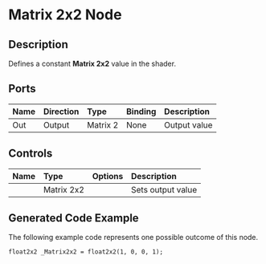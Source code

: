 # Matrix 2x2 Node

## Description

Defines a constant **Matrix 2x2** value in the shader.

## Ports

| Name        | Direction           | Type  | Binding | Description |
|:------------ |:-------------|:-----|:---|:---|
| Out | Output      |    Matrix 2 | None | Output value |

## Controls

| Name        | Type           | Options  | Description |
|:------------ |:-------------|:-----|:---|
|  | Matrix 2x2 |  | Sets output value |

## Generated Code Example

The following example code represents one possible outcome of this node.

```
float2x2 _Matrix2x2 = float2x2(1, 0, 0, 1);
```